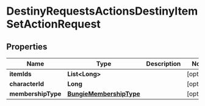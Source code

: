 
# DestinyRequestsActionsDestinyItemSetActionRequest

## Properties
Name | Type | Description | Notes
------------ | ------------- | ------------- | -------------
**itemIds** | **List&lt;Long&gt;** |  |  [optional]
**characterId** | **Long** |  |  [optional]
**membershipType** | [**BungieMembershipType**](BungieMembershipType.md) |  |  [optional]



